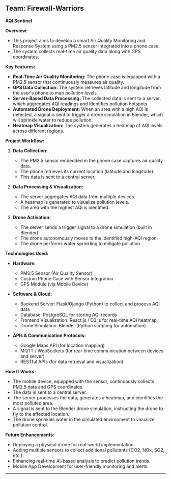 


**Team:** Firewall-Warriors
---

**AQI Sentinel**

**Overview:**
- This project aims to develop a smart Air Quality Monitoring and Response System using a PM2.5 sensor integrated into a phone case.
- The system collects real-time air quality data along with GPS coordinates.

**Key Features:**
- **Real-Time Air Quality Monitoring:** The phone case is equipped with a PM2.5 sensor that continuously measures air quality.
- **GPS Data Collection:** The system retrieves latitude and longitude from the user's phone to map pollution levels.
- **Server-Based Data Processing:** The collected data is sent to a server, which aggregates AQI readings and identifies pollution hotspots.
- **Automated Drone Deployment:** When an area with a high AQI is detected, a signal is sent to trigger a drone simulation in Blender, which will sprinkle water to reduce pollution.
- **Heatmap Visualization:** The system generates a heatmap of AQI levels across different regions.

**Project Workflow:**
1. **Data Collection:**
   - The PM2.5 sensor embedded in the phone case captures air quality data.
   - The phone retrieves its current location (latitude and longitude).
   - This data is sent to a central server.

2. **Data Processing & Visualization:**
   - The server aggregates AQI data from multiple devices.
   - A heatmap is generated to visualize pollution levels.
   - The area with the highest AQI is identified.

3. **Drone Activation:**
   - The server sends a trigger signal to a drone simulation (built in Blender).
   - The drone autonomously moves to the identified high-AQI region.
   - The drone performs water sprinkling to mitigate pollution.

**Technologies Used:**
- **Hardware:**
  - PM2.5 Sensor (Air Quality Sensor)
  - Custom Phone Case with Sensor Integration
  - GPS Module (via Mobile Device)

- **Software & Cloud:**
  - Backend Server: Flask/Django (Python) to collect and process AQI data
  - Database: PostgreSQL for storing AQI records
  - Frontend Visualization: React.js / D3.js for real-time AQI heatmap
  - Drone Simulation: Blender (Python scripting for automation)

- **APIs & Communication Protocols:**
  - Google Maps API (for location mapping)
  - MQTT / WebSockets (for real-time communication between devices and server)
  - RESTful APIs (for data retrieval and visualization)

**How It Works:**
- The mobile device, equipped with the sensor, continuously collects PM2.5 data and GPS coordinates.
- The data is sent to a central server.
- The server processes the data, generates a heatmap, and identifies the most polluted area.
- A signal is sent to the Blender drone simulation, instructing the drone to fly to the affected location.
- The drone sprinkles water in the simulated environment to visualize pollution control.

**Future Enhancements:**
- Deploying a physical drone for real-world implementation.
- Adding multiple sensors to collect additional pollutants (CO2, NOx, SO2, etc.).
- Enhancing real-time AI-based analysis to predict pollution trends.
- Mobile App Development for user-friendly monitoring and alerts.

---





